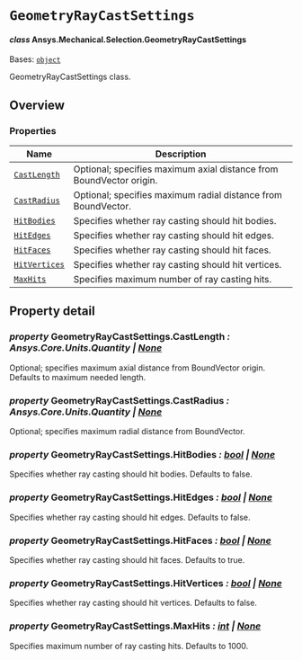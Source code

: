 # `GeometryRayCastSettings`

<a id="ansys.mechanical.stubs.v242.Ansys.Mechanical.Selection.GeometryRayCastSettings"></a>

#### *class* Ansys.Mechanical.Selection.GeometryRayCastSettings

Bases: [`object`](https://docs.python.org/3/library/functions.html#object)

GeometryRayCastSettings class.

<!-- !! processed by numpydoc !! -->

<a id="overview"></a>

## Overview

### Properties

| Name | Description |
|-------------------------------------------------------|-----------------------------------------------------------------------|
| [`CastLength`](#GeometryRayCastSettings.CastLength)   | Optional; specifies maximum axial distance from BoundVector origin.   |
| [`CastRadius`](#GeometryRayCastSettings.CastRadius)   | Optional; specifies maximum radial distance from BoundVector.         |
| [`HitBodies`](#GeometryRayCastSettings.HitBodies)     | Specifies whether ray casting should hit bodies.                      |
| [`HitEdges`](#GeometryRayCastSettings.HitEdges)       | Specifies whether ray casting should hit edges.                       |
| [`HitFaces`](#GeometryRayCastSettings.HitFaces)       | Specifies whether ray casting should hit faces.                       |
| [`HitVertices`](#GeometryRayCastSettings.HitVertices) | Specifies whether ray casting should hit vertices.                    |
| [`MaxHits`](#GeometryRayCastSettings.MaxHits)         | Specifies maximum number of ray casting hits.                         |

<a id="property-detail"></a>

## Property detail

<a id="GeometryRayCastSettings.CastLength"></a>

### *property* GeometryRayCastSettings.CastLength *: Ansys.Core.Units.Quantity | [None](https://docs.python.org/3/library/constants.html#None)*

Optional; specifies maximum axial distance from BoundVector origin.
Defaults to maximum needed length.

<!-- !! processed by numpydoc !! -->

<a id="GeometryRayCastSettings.CastRadius"></a>

### *property* GeometryRayCastSettings.CastRadius *: Ansys.Core.Units.Quantity | [None](https://docs.python.org/3/library/constants.html#None)*

Optional; specifies maximum radial distance from BoundVector.

<!-- !! processed by numpydoc !! -->

<a id="GeometryRayCastSettings.HitBodies"></a>

### *property* GeometryRayCastSettings.HitBodies *: [bool](https://docs.python.org/3/library/functions.html#bool) | [None](https://docs.python.org/3/library/constants.html#None)*

Specifies whether ray casting should hit bodies.
Defaults to false.

<!-- !! processed by numpydoc !! -->

<a id="GeometryRayCastSettings.HitEdges"></a>

### *property* GeometryRayCastSettings.HitEdges *: [bool](https://docs.python.org/3/library/functions.html#bool) | [None](https://docs.python.org/3/library/constants.html#None)*

Specifies whether ray casting should hit edges.
Defaults to false.

<!-- !! processed by numpydoc !! -->

<a id="GeometryRayCastSettings.HitFaces"></a>

### *property* GeometryRayCastSettings.HitFaces *: [bool](https://docs.python.org/3/library/functions.html#bool) | [None](https://docs.python.org/3/library/constants.html#None)*

Specifies whether ray casting should hit faces.
Defaults to true.

<!-- !! processed by numpydoc !! -->

<a id="GeometryRayCastSettings.HitVertices"></a>

### *property* GeometryRayCastSettings.HitVertices *: [bool](https://docs.python.org/3/library/functions.html#bool) | [None](https://docs.python.org/3/library/constants.html#None)*

Specifies whether ray casting should hit vertices.
Defaults to false.

<!-- !! processed by numpydoc !! -->

<a id="GeometryRayCastSettings.MaxHits"></a>

### *property* GeometryRayCastSettings.MaxHits *: [int](https://docs.python.org/3/library/functions.html#int) | [None](https://docs.python.org/3/library/constants.html#None)*

Specifies maximum number of ray casting hits.
Defaults to 1000.

<!-- !! processed by numpydoc !! -->

